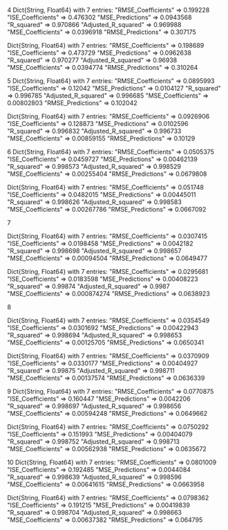 4 
Dict{String, Float64} with 7 entries:
  "RMSE_Coefficients"  => 0.199228
  "ISE_Coefficients"   => 0.476302
  "MSE_Predictions"    => 0.0943568
  "R_squared"          => 0.970866
  "Adjusted_R_squared" => 0.969988
  "MSE_Coefficients"   => 0.0396918
  "RMSE_Predictions"   => 0.307175


  Dict{String, Float64} with 7 entries:
  "RMSE_Coefficients"  => 0.198689
  "ISE_Coefficients"   => 0.473729
  "MSE_Predictions"    => 0.0962638
  "R_squared"          => 0.970277
  "Adjusted_R_squared" => 0.96938
  "MSE_Coefficients"   => 0.0394774
  "RMSE_Predictions"   => 0.310264

  5
  Dict{String, Float64} with 7 entries:
  "RMSE_Coefficients"  => 0.0895993
  "ISE_Coefficients"   => 0.12042
  "MSE_Predictions"    => 0.0104127
  "R_squared"          => 0.996785
  "Adjusted_R_squared" => 0.996685
  "MSE_Coefficients"   => 0.00802803
  "RMSE_Predictions"   => 0.102042

  Dict{String, Float64} with 7 entries:
  "RMSE_Coefficients"  => 0.0926906
  "ISE_Coefficients"   => 0.128873
  "MSE_Predictions"    => 0.0102596
  "R_squared"          => 0.996832
  "Adjusted_R_squared" => 0.996733
  "MSE_Coefficients"   => 0.00859155
  "RMSE_Predictions"   => 0.10129

  6
  Dict{String, Float64} with 7 entries:
  "RMSE_Coefficients"  => 0.0505375
  "ISE_Coefficients"   => 0.0459727
  "MSE_Predictions"    => 0.00462139
  "R_squared"          => 0.998573
  "Adjusted_R_squared" => 0.998529
  "MSE_Coefficients"   => 0.00255404
  "RMSE_Predictions"   => 0.0679808

  Dict{String, Float64} with 7 entries:
  "RMSE_Coefficients"  => 0.051748
  "ISE_Coefficients"   => 0.0482015
  "MSE_Predictions"    => 0.00445011
  "R_squared"          => 0.998626
  "Adjusted_R_squared" => 0.998583
  "MSE_Coefficients"   => 0.00267786
  "RMSE_Predictions"   => 0.0667092

  7

  Dict{String, Float64} with 7 entries:
  "RMSE_Coefficients"  => 0.0307415
  "ISE_Coefficients"   => 0.0198458
  "MSE_Predictions"    => 0.0042182
  "R_squared"          => 0.998698
  "Adjusted_R_squared" => 0.998657
  "MSE_Coefficients"   => 0.00094504
  "RMSE_Predictions"   => 0.0649477


  Dict{String, Float64} with 7 entries:
  "RMSE_Coefficients"  => 0.0295681
  "ISE_Coefficients"   => 0.0183598
  "MSE_Predictions"    => 0.00408223
  "R_squared"          => 0.99874
  "Adjusted_R_squared" => 0.9987
  "MSE_Coefficients"   => 0.000874274
  "RMSE_Predictions"   => 0.0638923

  8

  Dict{String, Float64} with 7 entries:
  "RMSE_Coefficients"  => 0.0354549
  "ISE_Coefficients"   => 0.0301692
  "MSE_Predictions"    => 0.00422943
  "R_squared"          => 0.998694
  "Adjusted_R_squared" => 0.998653
  "MSE_Coefficients"   => 0.00125705
  "RMSE_Predictions"   => 0.0650341


  Dict{String, Float64} with 7 entries:
  "RMSE_Coefficients"  => 0.0370909
  "ISE_Coefficients"   => 0.0330177
  "MSE_Predictions"    => 0.00404927
  "R_squared"          => 0.99875
  "Adjusted_R_squared" => 0.998711
  "MSE_Coefficients"   => 0.00137574
  "RMSE_Predictions"   => 0.0636339

  9
  Dict{String, Float64} with 7 entries:
  "RMSE_Coefficients"  => 0.0770875
  "ISE_Coefficients"   => 0.160447
  "MSE_Predictions"    => 0.0042206
  "R_squared"          => 0.998697
  "Adjusted_R_squared" => 0.998656
  "MSE_Coefficients"   => 0.00594248
  "RMSE_Predictions"   => 0.0649662

  Dict{String, Float64} with 7 entries:
  "RMSE_Coefficients"  => 0.0750292
  "ISE_Coefficients"   => 0.151993
  "MSE_Predictions"    => 0.00404079
  "R_squared"          => 0.998752
  "Adjusted_R_squared" => 0.998713
  "MSE_Coefficients"   => 0.00562938
  "RMSE_Predictions"   => 0.0635672


  10
  Dict{String, Float64} with 7 entries:
  "RMSE_Coefficients"  => 0.0801009
  "ISE_Coefficients"   => 0.192485
  "MSE_Predictions"    => 0.0044084
  "R_squared"          => 0.998639
  "Adjusted_R_squared" => 0.998596
  "MSE_Coefficients"   => 0.00641615
  "RMSE_Predictions"   => 0.0663958

  Dict{String, Float64} with 7 entries:
  "RMSE_Coefficients"  => 0.0798362
  "ISE_Coefficients"   => 0.191215
  "MSE_Predictions"    => 0.00419839
  "R_squared"          => 0.998704
  "Adjusted_R_squared" => 0.998663
  "MSE_Coefficients"   => 0.00637382
  "RMSE_Predictions"   => 0.064795